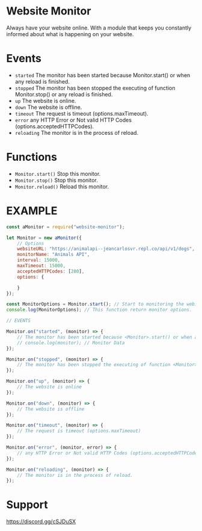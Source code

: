 # Website Monitor

Always have your website online. With a module that keeps you constantly informed about what is happening on your website.

# Events

- `started` The monitor has been started because Monitor.start() or when any reload is finished.
- `stopped` The monitor has been stopped the executing of function Monitor.stop() or any reload is finished.
- `up` The website is online.
- `down` The website is offline.
- `timeout` The request is timeout (options.maxTimeout).
- `error` any HTTP Error or Not valid HTTP Codes (options.acceptedHTTPCodes).
- `reloading` The monitor is in the process of reload.

# Functions

- `Monitor.start()` Stop this monitor.
- `Monitor.stop()` Stop this monitor.
- `Monitor.reload()` Reload this monitor.

# EXAMPLE

```js
const aMonitor = require("website-monitor");

let Monitor = new aMonitor({
    // Options
    websiteURL: "https://animalapi--jeancarlosvr.repl.co/api/v1/dogs",
    monitorName: "Animals API",
    interval: 15000,
    maxTimeout: 15000,
    acceptedHTTPCodes: [200],
    options: {

    }
});

const MonitorOptions = Monitor.start(); // Start to monitoring the webiste.
console.log(MonitorOptions); // This function return monitor options.

// EVENTS

Monitor.on("started", (monitor) => {
    // The monitor has been started because <Monitor>.start() or when any reload is finished.
    // console.log(monitor); // Monitor Data
});

Monitor.on("stopped", (monitor) => {
    // The monitor has been stopped the executing of function <Monitor>.stop() or any reload is finished.
});

Monitor.on("up", (monitor) => {
    // The website is online
});

Monitor.on("down", (monitor) => {
    // The website is offline
});

Monitor.on("timeout", (monitor) => {
    // The request is timeout (options.maxTimeout)
});

Monitor.on("error", (monitor, error) => {
    // any HTTP Error or Not valid HTTP Codes (options.acceptedHTTPCodes).
});

Monitor.on("reloading", (monitor) => {
    // The monitor is in the process of reload.
});
```

# Support
https://discord.gg/cSJDuSX
